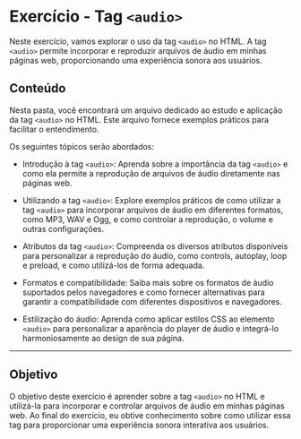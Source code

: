 # Exercício - Tag `<audio>`

Neste exercício, vamos explorar o uso da tag `<audio>` no HTML. A tag `<audio>` permite incorporar e reproduzir arquivos de áudio em minhas páginas web, proporcionando uma experiência sonora aos usuários.

## Conteúdo

Nesta pasta, você encontrará um arquivo dedicado ao estudo e aplicação da tag `<audio>` no HTML. Este arquivo fornece exemplos práticos para facilitar o entendimento.

Os seguintes tópicos serão abordados:

- Introdução à tag `<audio>`: Aprenda sobre a importância da tag `<audio>` e como ela permite a reprodução de arquivos de áudio diretamente nas páginas web.

- Utilizando a tag `<audio>`: Explore exemplos práticos de como utilizar a tag `<audio>` para incorporar arquivos de áudio em diferentes formatos, como MP3, WAV e Ogg, e como controlar a reprodução, o volume e outras configurações.

- Atributos da tag `<audio>`: Compreenda os diversos atributos disponíveis para personalizar a reprodução do áudio, como controls, autoplay, loop e preload, e como utilizá-los de forma adequada.

- Formatos e compatibilidade: Saiba mais sobre os formatos de áudio suportados pelos navegadores e como fornecer alternativas para garantir a compatibilidade com diferentes dispositivos e navegadores.

- Estilização do áudio: Aprenda como aplicar estilos CSS ao elemento `<audio>` para personalizar a aparência do player de áudio e integrá-lo harmoniosamente ao design de sua página.

---

## Objetivo

O objetivo deste exercício é aprender sobre a tag `<audio>` no HTML e utilizá-la para incorporar e controlar arquivos de áudio em minhas páginas web. Ao final do exercício, eu obtive conhecimento sobre como utilizar essa tag para proporcionar uma experiência sonora interativa aos usuários.
